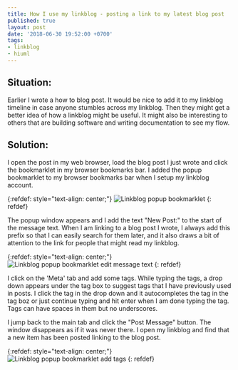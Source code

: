```yaml
---
title: How I use my linkblog - posting a link to my latest blog post
published: true
layout: post
date: '2018-06-30 19:52:00 +0700'
tags:
- linkblog
- hiuml
---
```


## Situation:

Earlier I wrote a how to blog post. It would be nice to add it to my linkblog timeline in case anyone stumbles across my linkblog. Then they might get a better idea of how a linkblog might be useful. It might also be interesting to others that are building software and writing documentation to see my flow.

## Solution:

I open the post in my web browser, load the blog post I just wrote and click the bookmarklet in my browser bookmarks bar. I added the popup bookmarklet to my browser bookmarks bar when I setup my linkblog account.

{:refdef: style="text-align: center;"}
![Linkblog popup bookmarklet]({{site.baseurl}}/assets/images/linkblog-link-to-blog-post-01.png)
{: refdef}

The popup window appears and I add the text "New Post:" to the start of the message text. When I am linking to a blog post I wrote, I always add this prefix so that I can easily search for them later, and it also draws a bit of attention to the link for people that might read my linkblog.

{:refdef: style="text-align: center;"}
![Linkblog popup bookmarklet edit message text]({{site.baseurl}}/assets/images/linkblog-link-to-blog-post-02.png)
{: refdef}

I click on the 'Meta' tab and add some tags. While typing the tags, a drop down appears under the tag box to suggest tags that I have previously used in posts. I click the tag in the drop down and it autocompletes the tag in the tag boz or just continue typing and hit enter when I am done typing the tag. Tags can have spaces in them but no underscores.

I jump back to the main tab and click the "Post Message" button. The window disappears as if it was never there. I open my linkblog and find that a new item has been posted linking to the blog post.

{:refdef: style="text-align: center;"}
![Linkblog popup bookmarklet add tags]({{site.baseurl}}/assets/images/linkblog-link-to-blog-post-03.png)
{: refdef}